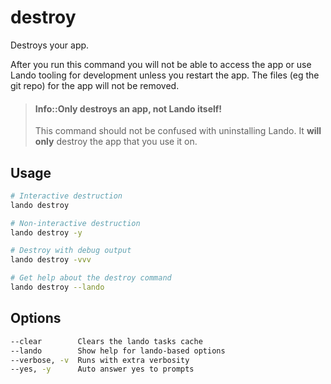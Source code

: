 destroy
=======

Destroys your app.

After you run this command you will not be able to access the app or use Lando tooling for development unless you restart the app. The files (eg the git repo) for the app will not be removed.

> #### Info::Only destroys an app, not Lando itself!
>
> This command should not be confused with uninstalling Lando. It **will only** destroy the app that you use it on.

Usage
-----

```bash
# Interactive destruction
lando destroy

# Non-interactive destruction
lando destroy -y

# Destroy with debug output
lando destroy -vvv

# Get help about the destroy command
lando destroy --lando
```

Options
-------

```bash
--clear        Clears the lando tasks cache
--lando        Show help for lando-based options
--verbose, -v  Runs with extra verbosity
--yes, -y      Auto answer yes to prompts
```

